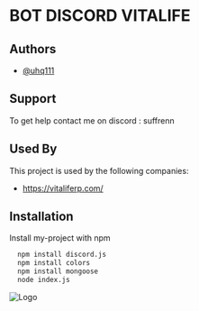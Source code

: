

# BOT DISCORD VITALIFE




## Authors

- [@uhq111](https://github.com/uhq111)


## Support

To get help contact me on discord : suffrenn


## Used By

This project is used by the following companies:

- https://vitaliferp.com/



## Installation

Install my-project with npm

```bash
  npm install discord.js
  npm install colors
  npm install mongoose
  node index.js
```
    



![Logo](https://pbs.twimg.com/media/FnvYMmWWYBgs1fQ.jpg:large)

